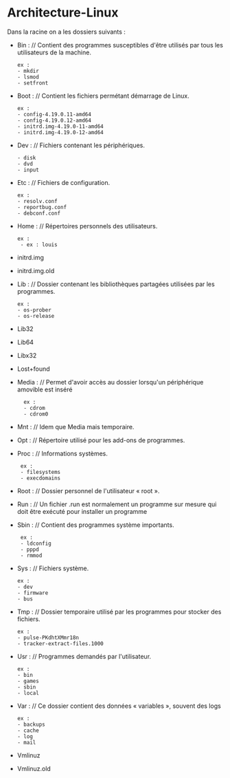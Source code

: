 # Architecture-Linux

Dans la racine on a les dossiers suivants : 

- Bin : // Contient des programmes susceptibles d'être utilisés par tous les utilisateurs de la machine.
      
      ex : 
      - mkdir
      - lsmod
      - setfront
    
- Boot : // Contient les fichiers permétant démarrage de Linux.
      
      ex : 
      - config-4.19.0.11-amd64
      - config-4.19.0.12-amd64      
      - initrd.img-4.19.0-11-amd64
      - initrd.img-4.19.0-12-amd64   
      
 - Dev : // Fichiers contenant les périphériques.
      
       - disk
       - dvd
       - input 
 
- Etc : // Fichiers de configuration.
      
      ex : 
      - resolv.conf
      - reportbug.conf
      - debconf.conf
       
- Home : // Répertoires personnels des utilisateurs.
       
      ex : 
       - ex : louis 
       
 - initrd.img 
 - initrd.img.old
 
 - Lib : // Dossier contenant les bibliothèques partagées utilisées par les programmes.
 
       ex : 
       - os-prober
       - os-release
       
- Lib32
- Lib64
- Libx32
- Lost+found 

- Media : // Permet d'avoir accès au dossier lorsqu'un périphérique amovible est inséré
        
        ex : 
        - cdrom
        - cdrom0
           
- Mnt : // Idem que Media mais temporaire. 
- Opt : // Répertoire utilisé pour les add-ons de programmes.

- Proc : // Informations systèmes. 
       
       ex : 
       - filesystems
       - execdomains
      
- Root : // Dossier personnel de l'utilisateur « root ».

- Run : // Un fichier .run est normalement un programme sur mesure qui doit être exécuté pour installer un programme

- Sbin : // Contient des programmes système importants.
       
       ex : 
       - ldconfig 
       - pppd 
       - rmmod
- Sys : // Fichiers système. 
      
      ex : 
      - dev
      - firmware
      - bus

- Tmp : // Dossier temporaire utilisé par les programmes pour stocker des fichiers.
      
      ex : 
      - pulse-PKdhtXMmr18n 
      - tracker-extract-files.1000

- Usr : // Programmes demandés par l'utilisateur.
      
      ex :
      - bin
      - games
      - sbin 
      - local
- Var : // Ce dossier contient des données « variables », souvent des logs
      
      ex : 
      - backups
      - cache
      - log 
      - mail
- Vmlinuz
- Vmlinuz.old
